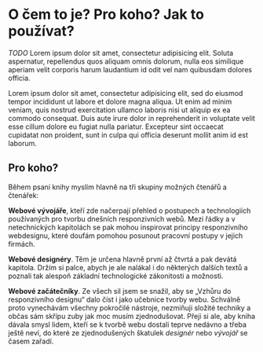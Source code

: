 # O čem to je? Pro koho? Jak to používat?

*TODO* Lorem ipsum dolor sit amet, consectetur adipisicing elit. Soluta aspernatur, repellendus quos aliquam omnis dolorum, nulla eos similique aperiam velit corporis harum laudantium id odit vel nam quibusdam dolores officia.

Lorem ipsum dolor sit amet, consectetur adipisicing elit, sed do eiusmod
tempor incididunt ut labore et dolore magna aliqua. Ut enim ad minim veniam,
quis nostrud exercitation ullamco laboris nisi ut aliquip ex ea commodo
consequat. Duis aute irure dolor in reprehenderit in voluptate velit esse
cillum dolore eu fugiat nulla pariatur. Excepteur sint occaecat cupidatat non
proident, sunt in culpa qui officia deserunt mollit anim id est laborum.


## Pro koho?

Během psaní knihy myslím hlavně na tři skupiny možných čtenářů a čtenářek:

**Webové vývojáře**, kteří zde načerpají přehled o postupech a technologiích používaných pro tvorbu dnešních responzivních webů. Mezi řádky a v netechnických kapitolách se pak mohou inspirovat principy responzivního webdesignu, které doufám pomohou posunout pracovní postupy v jejich firmách.

**Webové designéry**. Těm je určena hlavně první až čtvrtá a pak devátá kapitola. Držím si palce, abych je ale nalákal i do některých dalších textů a poznali tak alespoň základní technologické zákonitosti a možnosti.

**Webové začátečníky**. Ze všech sil jsem se snažil, aby se „Vzhůru do responzivního designu“ dalo číst i jako učebnice tvorby webu. Schválně proto vynechávám všechny pokročilé nástroje, nezmiňuji složité techniky a občas sám skřípu zuby jak moc musím zjednodušovat. Přeji si ale, aby kniha dávala smysl lidem, kteří se k tvorbě webu dostali teprve nedávno a třeba ještě neví, do které ze zjednodušených škatulek *designér* nebo *vývojář* se časem zařadí.




